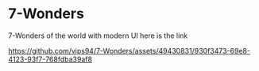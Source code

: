 # 7-Wonders
7-Wonders of the world with modern UI here is the link



https://github.com/vips94/7-Wonders/assets/49430831/930f3473-69e8-4123-93f7-768fdba39af8

